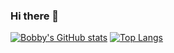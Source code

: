 ### Hi there 👋

[![Bobby's GitHub stats](https://github-readme-stats.vercel.app/api?username=awesomebobby&show_icons=true)](https://github.com/anuraghazra/github-readme-stats)
[![Top Langs](https://github-readme-stats.vercel.app/api/top-langs/?username=awesomebobby&layout=compact)](https://github.com/anuraghazra/github-readme-stats)
